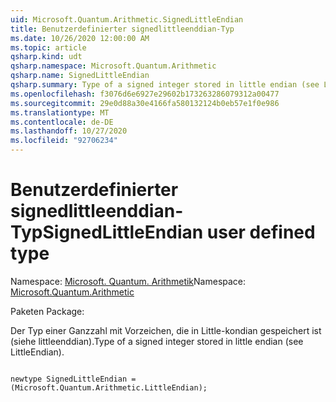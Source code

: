 ```yaml
---
uid: Microsoft.Quantum.Arithmetic.SignedLittleEndian
title: Benutzerdefinierter signedlittleenddian-Typ
ms.date: 10/26/2020 12:00:00 AM
ms.topic: article
qsharp.kind: udt
qsharp.namespace: Microsoft.Quantum.Arithmetic
qsharp.name: SignedLittleEndian
qsharp.summary: Type of a signed integer stored in little endian (see LittleEndian).
ms.openlocfilehash: f3076d6e6927e29602b173263286079312a00477
ms.sourcegitcommit: 29e0d88a30e4166fa580132124b0eb57e1f0e986
ms.translationtype: MT
ms.contentlocale: de-DE
ms.lasthandoff: 10/27/2020
ms.locfileid: "92706234"
---
```

# <a name="signedlittleendian-user-defined-type"></a><span data-ttu-id="d255f-102">Benutzerdefinierter signedlittleenddian-Typ</span><span class="sxs-lookup"><span data-stu-id="d255f-102">SignedLittleEndian user defined type</span></span>

<span data-ttu-id="d255f-103">Namespace: [Microsoft. Quantum. Arithmetik](xref:Microsoft.Quantum.Arithmetic)</span><span class="sxs-lookup"><span data-stu-id="d255f-103">Namespace: [Microsoft.Quantum.Arithmetic](xref:Microsoft.Quantum.Arithmetic)</span></span>

<span data-ttu-id="d255f-104">Paketen [](https://nuget.org/packages/)</span><span class="sxs-lookup"><span data-stu-id="d255f-104">Package: [](https://nuget.org/packages/)</span></span>


<span data-ttu-id="d255f-105">Der Typ einer Ganzzahl mit Vorzeichen, die in Little-kondian gespeichert ist (siehe littleenddian).</span><span class="sxs-lookup"><span data-stu-id="d255f-105">Type of a signed integer stored in little endian (see LittleEndian).</span></span>

```qsharp

newtype SignedLittleEndian = (Microsoft.Quantum.Arithmetic.LittleEndian);
```

